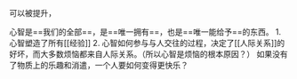 可以被提升，

心智是==我们的全部==，是==唯一拥有==，也是==唯一能给予==的东西。
	1. 心智塑造了所有[[经验]]
	2. 心智如何参与与人交往的过程，决定了[[人际关系]]的好坏，而大多数烦恼都来自人际关系。（所以心智是烦恼的根本原因？）
如果没有了物质上的乐趣和消遣，一个人要如何变得更快乐？
